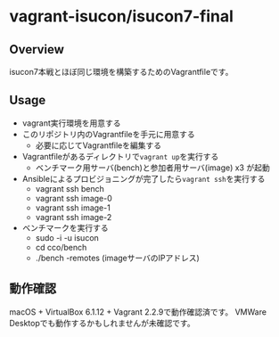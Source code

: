 # vagrant-isucon/isucon7-final

## Overview

isucon7本戦とほぼ同じ環境を構築するためのVagrantfileです。

## Usage

- vagrant実行環境を用意する
- このリポジトリ内のVagrantfileを手元に用意する
  - 必要に応じてVagrantfileを編集する
- Vagrantfileがあるディレクトリで`vagrant up`を実行する
  - ベンチマーク用サーバ(bench)と参加者用サーバ(image) x3 が起動
- Ansibleによるプロビジョニングが完了したら`vagrant ssh`を実行する
  - vagrant ssh bench
  - vagrant ssh image-0
  - vagrant ssh image-1
  - vagrant ssh image-2
- ベンチマークを実行する
  - sudo -i -u isucon
  - cd cco/bench
  - ./bench -remotes (imageサーバのIPアドレス)

## 動作確認

macOS + VirtualBox 6.1.12 + Vagrant 2.2.9で動作確認済です。
VMWare Desktopでも動作するかもしれませんが未確認です。
